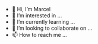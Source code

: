 - 👋 Hi, I’m Marcel
- 👀 I’m interested in ...
- 🌱 I’m currently learning ...
- 💞️ I’m looking to collaborate on ...
- 📫 How to reach me ...

<!---
marcelharing/marcelharing is a ✨ special ✨ repository because its `README.md` (this file) appears on your GitHub profile.
You can click the Preview link to take a look at your changes.
--->
